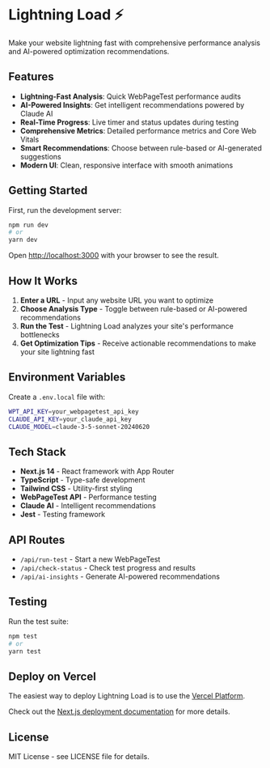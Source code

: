 # Lightning Load ⚡

Make your website lightning fast with comprehensive performance analysis and AI-powered optimization recommendations.

## Features

- **Lightning-Fast Analysis**: Quick WebPageTest performance audits
- **AI-Powered Insights**: Get intelligent recommendations powered by Claude AI
- **Real-Time Progress**: Live timer and status updates during testing
- **Comprehensive Metrics**: Detailed performance metrics and Core Web Vitals
- **Smart Recommendations**: Choose between rule-based or AI-generated suggestions
- **Modern UI**: Clean, responsive interface with smooth animations

## Getting Started

First, run the development server:

```bash
npm run dev
# or
yarn dev
```

Open [http://localhost:3000](http://localhost:3000) with your browser to see the result.

## How It Works

1. **Enter a URL** - Input any website URL you want to optimize
2. **Choose Analysis Type** - Toggle between rule-based or AI-powered recommendations
3. **Run the Test** - Lightning Load analyzes your site's performance bottlenecks
4. **Get Optimization Tips** - Receive actionable recommendations to make your site lightning fast

## Environment Variables

Create a `.env.local` file with:

```bash
WPT_API_KEY=your_webpagetest_api_key
CLAUDE_API_KEY=your_claude_api_key
CLAUDE_MODEL=claude-3-5-sonnet-20240620
```

## Tech Stack

- **Next.js 14** - React framework with App Router
- **TypeScript** - Type-safe development
- **Tailwind CSS** - Utility-first styling
- **WebPageTest API** - Performance testing
- **Claude AI** - Intelligent recommendations
- **Jest** - Testing framework

## API Routes

- `/api/run-test` - Start a new WebPageTest
- `/api/check-status` - Check test progress and results
- `/api/ai-insights` - Generate AI-powered recommendations

## Testing

Run the test suite:

```bash
npm test
# or
yarn test
```

## Deploy on Vercel

The easiest way to deploy Lightning Load is to use the [Vercel Platform](https://vercel.com/new?utm_medium=default-template&filter=next.js&utm_source=create-next-app&utm_campaign=create-next-app-readme).

Check out the [Next.js deployment documentation](https://nextjs.org/docs/pages/building-your-application/deploying) for more details.

## License

MIT License - see LICENSE file for details.
